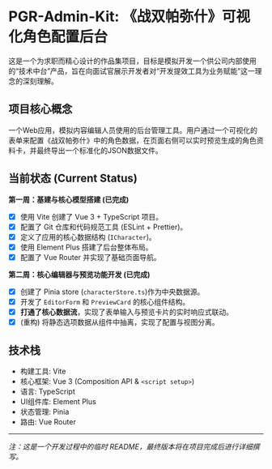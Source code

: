 # PGR-Admin-Kit: 《战双帕弥什》可视化角色配置后台

这是一个为求职而精心设计的作品集项目，目标是模拟开发一个供公司内部使用的“技术中台”产品，旨在向面试官展示开发者对“开发提效工具为业务赋能”这一理念的深刻理解。

## 项目核心概念

一个Web应用，模拟内容编辑人员使用的后台管理工具。用户通过一个可视化的表单来配置《战双帕弥什》中的角色数据，在页面右侧可以实时预览生成的角色资料卡，并最终导出一个标准化的JSON数据文件。

## 当前状态 (Current Status)

**第一周：基建与核心模型搭建 (已完成)**

- [x] 使用 Vite 创建了 Vue 3 + TypeScript 项目。
- [x] 配置了 Git 仓库和代码规范工具 (ESLint + Prettier)。
- [x] 定义了应用的核心数据结构 (`ICharacter`)。
- [x] 使用 Element Plus 搭建了后台整体布局。
- [x] 配置了 Vue Router 并实现了基础页面导航。

**第二周：核心编辑器与预览功能开发 (已完成)**

- [x] 创建了 Pinia store (`characterStore.ts`)作为中央数据源。
- [x] 开发了 `EditorForm` 和 `PreviewCard` 的核心组件结构。
- [x] **打通了核心数据流**，实现了表单输入与预览卡片的实时响应式联动。
- [x] (重构) 将静态选项数据从组件中抽离，实现了配置与视图分离。

## 技术栈

- 构建工具: Vite
- 核心框架: Vue 3 (Composition API & `<script setup>`)
- 语言: TypeScript
- UI组件库: Element Plus
- 状态管理: Pinia
- 路由: Vue Router

---

_注：这是一个开发过程中的临时 README，最终版本将在项目完成后进行详细撰写。_
